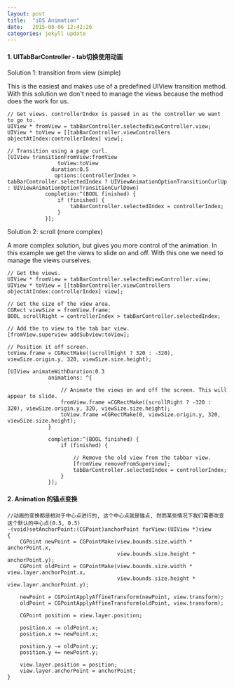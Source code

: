 ```yaml
---
layout: post
title:  "iOS Animation"
date:   2015-06-06 12:42:26
categories: jekyll update
---
```


#### 1. UITabBarController - tab切换使用动画

Solution 1: transition from view (simple)

This is the easiest and makes use of a predefined UIView transition method. With this solution we don't need to manage the views because the method does the work for us.

	// Get views. controllerIndex is passed in as the controller we want to go to. 
	UIView * fromView = tabBarController.selectedViewController.view;
	UIView * toView = [[tabBarController.viewControllers objectAtIndex:controllerIndex] view];

	// Transition using a page curl.
	[UIView transitionFromView:fromView 
                    toView:toView 
                  duration:0.5 
                   options:(controllerIndex > tabBarController.selectedIndex ? UIViewAnimationOptionTransitionCurlUp : UIViewAnimationOptionTransitionCurlDown)
                completion:^(BOOL finished) {
                    if (finished) {
                        tabBarController.selectedIndex = controllerIndex;
                    }
                }];



Solution 2: scroll (more complex)

A more complex solution, but gives you more control of the animation. In this example we get the views to slide on and off. With this one we need to manage the views ourselves.

	// Get the views.
	UIView * fromView = tabBarController.selectedViewController.view;
	UIView * toView = [[tabBarController.viewControllers objectAtIndex:controllerIndex] view];

	// Get the size of the view area.
	CGRect viewSize = fromView.frame;
	BOOL scrollRight = controllerIndex > tabBarController.selectedIndex;

	// Add the to view to the tab bar view.
	[fromView.superview addSubview:toView];

	// Position it off screen.
	toView.frame = CGRectMake((scrollRight ? 320 : -320), viewSize.origin.y, 320, viewSize.size.height);

	[UIView animateWithDuration:0.3 
                 animations: ^{

                     // Animate the views on and off the screen. This will appear to slide.
                     fromView.frame =CGRectMake((scrollRight ? -320 : 320), viewSize.origin.y, 320, viewSize.size.height);
                     toView.frame =CGRectMake(0, viewSize.origin.y, 320, viewSize.size.height);
                 }

                 completion:^(BOOL finished) {
                     if (finished) {

                         // Remove the old view from the tabbar view.
                         [fromView removeFromSuperview];
                         tabBarController.selectedIndex = controllerIndex;                
                     }
                 }];

#### 2. Animation 的锚点变换

    //动画的变换都是相对于中心点进行的, 这个中心点就是锚点, 然而某些情况下我们需要改变这个默认的中心点(0.5, 0.5) 
    -(void)setAnchorPoint:(CGPoint)anchorPoint forView:(UIView *)view
    {
        CGPoint newPoint = CGPointMake(view.bounds.size.width * anchorPoint.x,
                                       view.bounds.size.height * anchorPoint.y);
        CGPoint oldPoint = CGPointMake(view.bounds.size.width * view.layer.anchorPoint.x,
                                       view.bounds.size.height * view.layer.anchorPoint.y);
        
        newPoint = CGPointApplyAffineTransform(newPoint, view.transform);
        oldPoint = CGPointApplyAffineTransform(oldPoint, view.transform);
        
        CGPoint position = view.layer.position;
        
        position.x -= oldPoint.x;
        position.x += newPoint.x;
        
        position.y -= oldPoint.y;
        position.y += newPoint.y;
        
        view.layer.position = position;
        view.layer.anchorPoint = anchorPoint;
    }



    
[jekyll]:      http://jekyllrb.com
[jekyll-gh]:   https://github.com/jekyll/jekyll
[jekyll-help]: https://github.com/jekyll/jekyll-help

